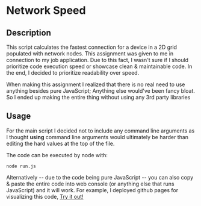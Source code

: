 # Network Speed

## Description

This script calculates the fastest connection for a device in a 2D grid 
populated with network nodes. This assignment was given to me in connection 
to my job application. Due to this fact, I wasn't sure if I should prioritize
code execution speed or showcase clean & maintainable code. In the end, I decided
to prioritize readability over speed.

When making this assignment I realized that there is no real need to use
anything besides pure JavaScript; Anything else would've been fancy bloat. So
I ended up making the entire thing without using any 3rd party libraries

## Usage
For the main script I decided not to include any command line arguments as I thought **using** command line
arguments would ultimately be harder than editing the hard values at the top of the file.

The code can be executed by node with:
```
node run.js
```
Alternatively -- due to the code being pure JavaScript -- you can also
copy & paste the entire code into web console (or anything
else that runs JavaScript) and it will work. For example, I deployed github pages for
visualizing this code, [Try it out!](https://rayaserahill.github.io/Network-Speed/)
